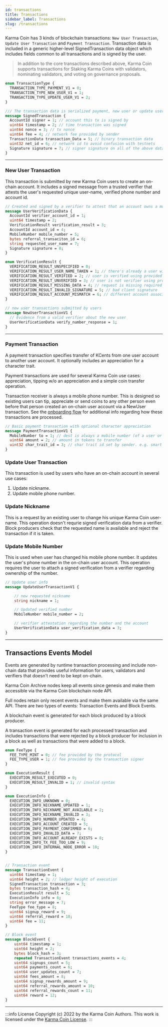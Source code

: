 ```yaml
---
id: transactions
title: Transactions
sidebar_label: Transactions
slug: /transactions
---
```


Karma Coin has 3 kinds of blockchain transactions: `New User Transaction`, `Update User Transaction` and `Payment Transaction`. Transaction data is included in a generic higher-level SignedTransaction data object which includes fields common to all transactions and is signed by the user.

> In addition to the core transactions described above, Karma Coin supports transactions for Staking Karma Coins with validators, nominating validators, and voting on governance proposals.


```protobuf
enum TransactionType {
  TRANSACTION_TYPE_PAYMENT_V1 = 0;
  TRANSACTION_TYPE_NEW_USER_V1 = 1;
  TRANSACTION_TYPE_UPDATE_USER_V1 = 2;
}

/// The transaction data is serialized payment, new user or update user transaction data.
message SignedTransaction {
  AccountId signer = 1; // account this tx is signed by
  uint64 timestamp = 2; // time transaction was signed
  uint64 nonce = 3; // tx nonce
  uint64 fee = 4; // network fee provided by sender
  TransactionData transaction_Data = 5; // binary transaction data
  uint32 net_id = 6; // network id to avoid confusion with testnets
  Signature signature = 7; // signer signature on all of the above data
}
```
---
### New User Transaction
This transaction is submitted by new Karma Coin users to create an on-chain account.
It includes a signed message from a trusted verifier that attests the user's requested unique user-name, verified phone number and account id.

```protobuf
// Created and signed by a verifier to attest that an account owns a mobile number
message UserVerificationData {
  AccountId verifier_account_id = 1;
  uint64 timestamp = 2;
  VerificationResult verification_result = 3;
  AccountId account_id = 4;
  MobileNumber mobile_number = 5;
  bytes referral_transaciton_id = 6;
  string requested_user_name = 7;
  Signature signature = 8;
}

enum VerificationResult {
  VERIFICATION_RESULT_UNSPECIFIED = 0;
  VERIFICATION_RESULT_USER_NAME_TAKEN = 1; // there's already a user with the requested user name
  VERIFICATION_RESULT_VERIFIED = 2; // user is verified using provided token
  VERIFICATION_RESULT_UNVERIFIED = 3; // user is not verifier using provided token
  VERIFICATION_RESULT_MISSING_DATA = 4; // request is missing required data
  VERIFICATION_RESULT_INVALID_SIGNATURE = 5; // bad client signature
  VERIFICATION_RESULT_ACCOUNT_MISMATCH = 6; // different account associated with phone number
}

// new user transactions submitted by users
message NewUserTransactionV1 {
  // Evidence from a valid verifier about the new user
  UserVerificationData verify_number_response = 1;
}
```

---

### Payment Transaction
A payment transaction specifies transfer of KCents from one user account to another user account. It optionally includes an appreciation for a character trait.

Payment transactions are used for several Karma Coin use cases: appreciation, tipping w/o an appreciation and a simple coin transfer operation.

Transaction receiver is always a mobile phone number. This is designed so existing users can tip, appreciate or send coins to any other person even before that person created an on-chain user account via a NewUser transaction. See the [onboarding flow](/docs/onboarding) for additional info regarding how these transactions are processed.

```protobuf
// Basic payment transaction with optional character appreciation
message PaymentTransactionV1 {
  MobileNumber to = 1; // dest is always a mobile number (of a user or a non-user) no accountId needed.
  uint64 amount = 2; // amount in tokens to transfer
  uint32 char_trait_id = 3; // char trait id set by sender. e.g. smart
}
```

### Update User Transaction
This transaction is used by users who have an on-chain account in several use cases:
1. Update nickname.
2. Update mobile phone number.

### Update Nickname
This is a request by an existing user to change his unique Karma Coin user-name. This operation doesn't requrie signed verification data from a verifier. Block producers check that the requested name is available and reject the transaction if it is taken.

### Update Mobile Number
This is used when user has changed his mobile phone number. It updates the user's phone number in the on-chain user account. This operation requires the user to attach a signed verification from a verifier regarding ownership of the number.

```protobuf
// Update user info
message UpdateUserTransactionV1 {

    // new requested nickname
    string nickname = 1;

    // Updated verified number
    MobileNumber mobile_number = 2;

    // verifier attestation regarding the number and the account
    UserVerificationData user_verification_data = 3;
}
```

---

## Transactions Events Model

Events are generated by runtime transaction processing and include non-chain data that provides useful information for users, validators and verifiers that doesn't need to be kept on-chain. 

Karma Coin Archive nodes keep all events since genesis and make them accessible via the Karma Coin blockchain node API. 

Full nodes retain only recent events and make them available via the same API. There are two types of events: Transaction Events and Block Events.

A blockchain event is generated for each block produced by a block producer. 

A transaction event is generated for each processed transaction and includes transactions that were rejected by a block producer for inclusion in a block as well as transactions that were added to a block.

```protobuf
enum FeeType {
  FEE_TYPE_MINT = 0; // fee provided by the protocol
  FEE_TYPE_USER = 1; // fee provided by the transaction signer
}

enum ExecutionResult {
  EXECUTION_RESULT_EXECUTED = 0;
  EXECUTION_RESULT_INVALID = 1; // invalid syntax
}

enum ExecutionInfo {
  EXECUTION_INFO_UNKNOWN = 0;
  EXECUTION_INFO_NICKNAME_UPDATED = 1;
  EXECUTION_INFO_NICKNAME_NOT_AVAILABLE = 2;
  EXECUTION_INFO_NICKNAME_INVALID = 3;
  EXECUTION_INFO_NUMBER_UPDATED = 4;
  EXECUTION_INFO_ACCOUNT_CREATED = 5;
  EXECUTION_INFO_PAYMENT_CONFIRMED = 6;
  EXECUTION_INFO_INVALID_DATA = 7;
  EXECUTION_INFO_ACCOUNT_ALREADY_EXISTS = 8;
  EXECUTION_INFO_TX_FEE_TOO_LOW = 9;
  EXECUTION_INFO_INTERNAL_NODE_ERROR = 10;
}


// Transaction event
message TransactionEvent {
  uint64 timestamp = 1;
  uint64 height = 2; // ledger height of execution
  SignedTransaction transaction = 3;
  bytes transaction_hash = 4;
  ExecutionResult result = 5;
  ExecutionInfo info = 6;
  string error_message = 7;
  FeeType fee_type = 8;
  uint64 signup_reward = 9;
  uint64 referral_reward = 10;
  uint64 fee = 11;
}

// Block event
message BlockEvent {
    uint64 timestamp = 1;
    uint64 height = 2;
    bytes block_hash = 3;
    repeated TransactionEvent transactions_events = 4;
    uint64 signups_count = 5;
    uint64 payments_count = 6;
    uint64 user_updates_count = 7;
    uint64 fees_amount = 8;
    uint64 signup_rewards_amount = 9;
    uint64 referral_rewards_amount = 10;
    uint64 referral_rewards_count = 11;
    uint64 reward = 12;
}

```

---
:::info License
Copyright (c) 2022 by the Karma Coin Authors. This work is licensed under the [Karma Coin License](/docs/license).
:::